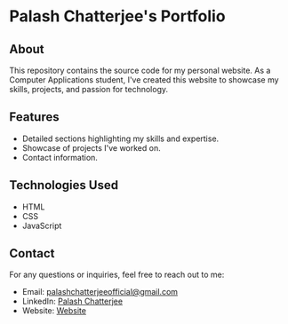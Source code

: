 # Palash Chatterjee's Portfolio

## About

This repository contains the source code for my personal website. As a Computer Applications student, I've created this website to showcase my skills, projects, and passion for technology.

## Features

- Detailed sections highlighting my skills and expertise.
- Showcase of projects I've worked on.
- Contact information.

## Technologies Used

- HTML
- CSS
- JavaScript

## Contact

For any questions or inquiries, feel free to reach out to me:

- Email: palashchatterjeeofficial@gmail.com
- LinkedIn: [Palash Chatterjee](https://www.linkedin.com/in/palash-chatterjee-3730a9261/)
- Website: [Website](https://palashchatterjee13.github.io/portfolio/)
